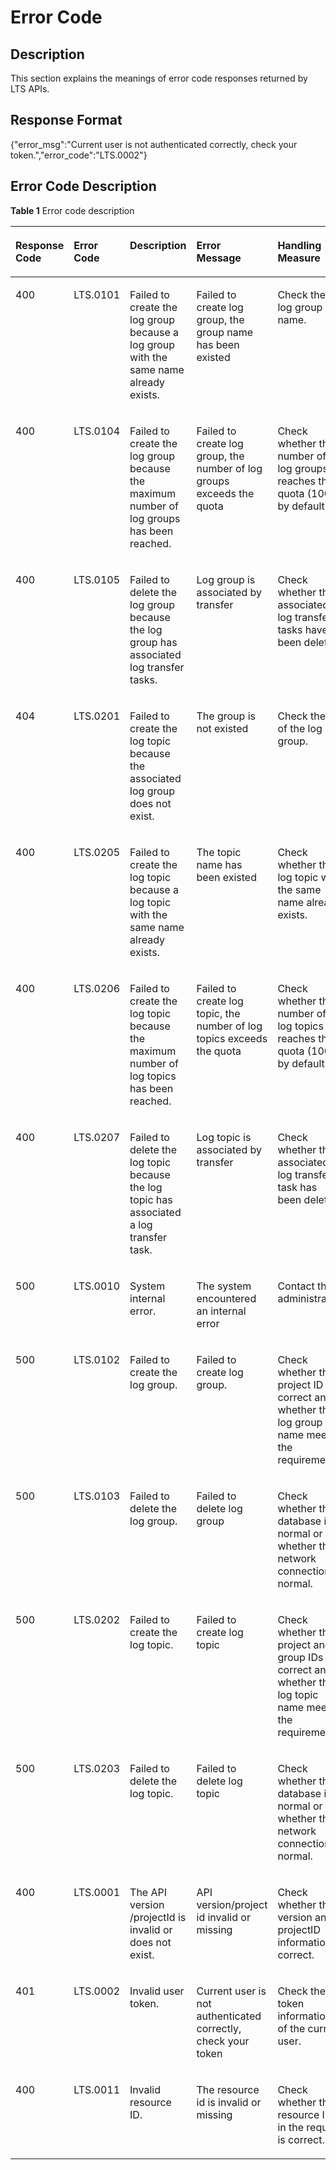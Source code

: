 # Error Code<a name="lts_02_0012"></a>

## Description<a name="section49811902"></a>

This section explains the meanings of error code responses returned by LTS APIs.

## Response Format<a name="section45653938"></a>

\{"error\_msg":"Current user is not authenticated correctly, check your token.","error\_code":"LTS.0002"\}

## Error Code Description<a name="section8232261"></a>

**Table  1**  Error code description

<a name="table7806951"></a>
<table><thead align="left"><tr id="row51412450"><th class="cellrowborder" valign="top" width="13%" id="mcps1.2.6.1.1"><p id="p3658885"><a name="p3658885"></a><a name="p3658885"></a><strong id="b132034917466"><a name="b132034917466"></a><a name="b132034917466"></a>Response Code</strong></p>
</th>
<th class="cellrowborder" valign="top" width="10%" id="mcps1.2.6.1.2"><p id="p27934306"><a name="p27934306"></a><a name="p27934306"></a><strong id="b1521459480"><a name="b1521459480"></a><a name="b1521459480"></a>Error Code</strong></p>
</th>
<th class="cellrowborder" valign="top" width="21%" id="mcps1.2.6.1.3"><p id="p48086303"><a name="p48086303"></a><a name="p48086303"></a><strong id="b82209541461"><a name="b82209541461"></a><a name="b82209541461"></a>Description</strong></p>
</th>
<th class="cellrowborder" valign="top" width="28.000000000000004%" id="mcps1.2.6.1.4"><p id="p2676452"><a name="p2676452"></a><a name="p2676452"></a><strong id="b5938146145210"><a name="b5938146145210"></a><a name="b5938146145210"></a>Error Message</strong></p>
</th>
<th class="cellrowborder" valign="top" width="28.000000000000004%" id="mcps1.2.6.1.5"><p id="p072561563"><a name="p072561563"></a><a name="p072561563"></a><strong id="b04831408619"><a name="b04831408619"></a><a name="b04831408619"></a>Handling Measure</strong></p>
</th>
</tr>
</thead>
<tbody><tr id="row44792488"><td class="cellrowborder" valign="top" width="13%" headers="mcps1.2.6.1.1 "><p id="p4312951"><a name="p4312951"></a><a name="p4312951"></a>400</p>
</td>
<td class="cellrowborder" valign="top" width="10%" headers="mcps1.2.6.1.2 "><p id="p13804783"><a name="p13804783"></a><a name="p13804783"></a>LTS.0101</p>
<p id="p57134185"><a name="p57134185"></a><a name="p57134185"></a></p>
</td>
<td class="cellrowborder" valign="top" width="21%" headers="mcps1.2.6.1.3 "><p id="p64466288"><a name="p64466288"></a><a name="p64466288"></a>Failed to create the log group because a log group with the same name already exists.</p>
</td>
<td class="cellrowborder" valign="top" width="28.000000000000004%" headers="mcps1.2.6.1.4 "><p id="p54386868"><a name="p54386868"></a><a name="p54386868"></a>Failed to create log group, the group name has been existed</p>
</td>
<td class="cellrowborder" valign="top" width="28.000000000000004%" headers="mcps1.2.6.1.5 "><p id="p43260188"><a name="p43260188"></a><a name="p43260188"></a>Check the log group name.</p>
</td>
</tr>
<tr id="row53797377"><td class="cellrowborder" valign="top" width="13%" headers="mcps1.2.6.1.1 "><p id="p62620315"><a name="p62620315"></a><a name="p62620315"></a>400</p>
</td>
<td class="cellrowborder" valign="top" width="10%" headers="mcps1.2.6.1.2 "><p id="p39080782"><a name="p39080782"></a><a name="p39080782"></a>LTS.0104</p>
<p id="p16182720"><a name="p16182720"></a><a name="p16182720"></a></p>
</td>
<td class="cellrowborder" valign="top" width="21%" headers="mcps1.2.6.1.3 "><p id="p35731914"><a name="p35731914"></a><a name="p35731914"></a>Failed to create the log group because the maximum number of log groups has been reached.</p>
</td>
<td class="cellrowborder" valign="top" width="28.000000000000004%" headers="mcps1.2.6.1.4 "><p id="p8603904"><a name="p8603904"></a><a name="p8603904"></a>Failed to create log group, the number of log groups exceeds the quota</p>
</td>
<td class="cellrowborder" valign="top" width="28.000000000000004%" headers="mcps1.2.6.1.5 "><p id="p25827660"><a name="p25827660"></a><a name="p25827660"></a>Check whether the number of log groups reaches the quota (100 by default).</p>
</td>
</tr>
<tr id="row31122348"><td class="cellrowborder" valign="top" width="13%" headers="mcps1.2.6.1.1 "><p id="p37882289"><a name="p37882289"></a><a name="p37882289"></a>400</p>
</td>
<td class="cellrowborder" valign="top" width="10%" headers="mcps1.2.6.1.2 "><p id="p48566591"><a name="p48566591"></a><a name="p48566591"></a>LTS.0105</p>
</td>
<td class="cellrowborder" valign="top" width="21%" headers="mcps1.2.6.1.3 "><p id="p41579773"><a name="p41579773"></a><a name="p41579773"></a>Failed to delete the log group because the log group has associated log transfer tasks.</p>
</td>
<td class="cellrowborder" valign="top" width="28.000000000000004%" headers="mcps1.2.6.1.4 "><p id="p12518419"><a name="p12518419"></a><a name="p12518419"></a>Log group is associated by transfer</p>
</td>
<td class="cellrowborder" valign="top" width="28.000000000000004%" headers="mcps1.2.6.1.5 "><p id="p7359018"><a name="p7359018"></a><a name="p7359018"></a>Check whether the associated log transfer tasks have been deleted.</p>
</td>
</tr>
<tr id="row66231165"><td class="cellrowborder" valign="top" width="13%" headers="mcps1.2.6.1.1 "><p id="p63124152"><a name="p63124152"></a><a name="p63124152"></a>404</p>
</td>
<td class="cellrowborder" valign="top" width="10%" headers="mcps1.2.6.1.2 "><p id="p12782663"><a name="p12782663"></a><a name="p12782663"></a>LTS.0201</p>
</td>
<td class="cellrowborder" valign="top" width="21%" headers="mcps1.2.6.1.3 "><p id="p28762771"><a name="p28762771"></a><a name="p28762771"></a>Failed to create the log topic because the associated log group does not exist.</p>
</td>
<td class="cellrowborder" valign="top" width="28.000000000000004%" headers="mcps1.2.6.1.4 "><p id="p48083075"><a name="p48083075"></a><a name="p48083075"></a>The group is not existed</p>
</td>
<td class="cellrowborder" valign="top" width="28.000000000000004%" headers="mcps1.2.6.1.5 "><p id="p2414975"><a name="p2414975"></a><a name="p2414975"></a>Check the ID of the log group.</p>
</td>
</tr>
<tr id="row21734782"><td class="cellrowborder" valign="top" width="13%" headers="mcps1.2.6.1.1 "><p id="p15686904"><a name="p15686904"></a><a name="p15686904"></a>400</p>
</td>
<td class="cellrowborder" valign="top" width="10%" headers="mcps1.2.6.1.2 "><p id="p62679731"><a name="p62679731"></a><a name="p62679731"></a>LTS.0205</p>
</td>
<td class="cellrowborder" valign="top" width="21%" headers="mcps1.2.6.1.3 "><p id="p43893463"><a name="p43893463"></a><a name="p43893463"></a>Failed to create the log topic because a log topic with the same name already exists.</p>
</td>
<td class="cellrowborder" valign="top" width="28.000000000000004%" headers="mcps1.2.6.1.4 "><p id="p65709578"><a name="p65709578"></a><a name="p65709578"></a>The topic name has been existed</p>
</td>
<td class="cellrowborder" valign="top" width="28.000000000000004%" headers="mcps1.2.6.1.5 "><p id="p20875639"><a name="p20875639"></a><a name="p20875639"></a>Check whether the log topic with the same name already exists.</p>
</td>
</tr>
<tr id="row53663026"><td class="cellrowborder" valign="top" width="13%" headers="mcps1.2.6.1.1 "><p id="p51737830"><a name="p51737830"></a><a name="p51737830"></a>400</p>
</td>
<td class="cellrowborder" valign="top" width="10%" headers="mcps1.2.6.1.2 "><p id="p30014695"><a name="p30014695"></a><a name="p30014695"></a>LTS.0206</p>
</td>
<td class="cellrowborder" valign="top" width="21%" headers="mcps1.2.6.1.3 "><p id="p15271196"><a name="p15271196"></a><a name="p15271196"></a>Failed to create the log topic because the maximum number of log topics has been reached.</p>
</td>
<td class="cellrowborder" valign="top" width="28.000000000000004%" headers="mcps1.2.6.1.4 "><p id="p29007341"><a name="p29007341"></a><a name="p29007341"></a>Failed to create log topic, the number of log topics exceeds the quota</p>
</td>
<td class="cellrowborder" valign="top" width="28.000000000000004%" headers="mcps1.2.6.1.5 "><p id="p784452"><a name="p784452"></a><a name="p784452"></a>Check whether the number of log topics reaches the quota (100 by default).</p>
</td>
</tr>
<tr id="row7060068"><td class="cellrowborder" valign="top" width="13%" headers="mcps1.2.6.1.1 "><p id="p34994620"><a name="p34994620"></a><a name="p34994620"></a>400</p>
</td>
<td class="cellrowborder" valign="top" width="10%" headers="mcps1.2.6.1.2 "><p id="p15991948"><a name="p15991948"></a><a name="p15991948"></a>LTS.0207</p>
</td>
<td class="cellrowborder" valign="top" width="21%" headers="mcps1.2.6.1.3 "><p id="p20279421"><a name="p20279421"></a><a name="p20279421"></a>Failed to delete the log topic because the log topic has associated a log transfer task.</p>
</td>
<td class="cellrowborder" valign="top" width="28.000000000000004%" headers="mcps1.2.6.1.4 "><p id="p32020406"><a name="p32020406"></a><a name="p32020406"></a>Log topic is associated by transfer</p>
</td>
<td class="cellrowborder" valign="top" width="28.000000000000004%" headers="mcps1.2.6.1.5 "><p id="p43516128"><a name="p43516128"></a><a name="p43516128"></a>Check whether the associated log transfer task has been deleted.</p>
</td>
</tr>
<tr id="row56100839"><td class="cellrowborder" valign="top" width="13%" headers="mcps1.2.6.1.1 "><p id="p47874109"><a name="p47874109"></a><a name="p47874109"></a>500</p>
</td>
<td class="cellrowborder" valign="top" width="10%" headers="mcps1.2.6.1.2 "><p id="p52597591"><a name="p52597591"></a><a name="p52597591"></a>LTS.0010</p>
<p id="p3616273"><a name="p3616273"></a><a name="p3616273"></a></p>
</td>
<td class="cellrowborder" valign="top" width="21%" headers="mcps1.2.6.1.3 "><p id="p24482701"><a name="p24482701"></a><a name="p24482701"></a>System internal error.</p>
</td>
<td class="cellrowborder" valign="top" width="28.000000000000004%" headers="mcps1.2.6.1.4 "><p id="p36941761"><a name="p36941761"></a><a name="p36941761"></a>The system encountered an internal error</p>
</td>
<td class="cellrowborder" valign="top" width="28.000000000000004%" headers="mcps1.2.6.1.5 "><p id="p39492694"><a name="p39492694"></a><a name="p39492694"></a>Contact the administrator.</p>
</td>
</tr>
<tr id="row19889932"><td class="cellrowborder" valign="top" width="13%" headers="mcps1.2.6.1.1 "><p id="p471829"><a name="p471829"></a><a name="p471829"></a>500</p>
</td>
<td class="cellrowborder" valign="top" width="10%" headers="mcps1.2.6.1.2 "><p id="p38218194"><a name="p38218194"></a><a name="p38218194"></a>LTS.0102</p>
</td>
<td class="cellrowborder" valign="top" width="21%" headers="mcps1.2.6.1.3 "><p id="p8666028"><a name="p8666028"></a><a name="p8666028"></a>Failed to create the log group.</p>
</td>
<td class="cellrowborder" valign="top" width="28.000000000000004%" headers="mcps1.2.6.1.4 "><p id="p30859658"><a name="p30859658"></a><a name="p30859658"></a>Failed to create log group.</p>
</td>
<td class="cellrowborder" valign="top" width="28.000000000000004%" headers="mcps1.2.6.1.5 "><p id="p16604373"><a name="p16604373"></a><a name="p16604373"></a>Check whether the project ID is correct and whether the log group name meets the requirements.</p>
</td>
</tr>
<tr id="row15221630"><td class="cellrowborder" valign="top" width="13%" headers="mcps1.2.6.1.1 "><p id="p24992535"><a name="p24992535"></a><a name="p24992535"></a>500</p>
</td>
<td class="cellrowborder" valign="top" width="10%" headers="mcps1.2.6.1.2 "><p id="p11129424"><a name="p11129424"></a><a name="p11129424"></a>LTS.0103</p>
</td>
<td class="cellrowborder" valign="top" width="21%" headers="mcps1.2.6.1.3 "><p id="p29068113"><a name="p29068113"></a><a name="p29068113"></a>Failed to delete the log group.</p>
</td>
<td class="cellrowborder" valign="top" width="28.000000000000004%" headers="mcps1.2.6.1.4 "><p id="p5706947"><a name="p5706947"></a><a name="p5706947"></a>Failed to delete log group</p>
</td>
<td class="cellrowborder" valign="top" width="28.000000000000004%" headers="mcps1.2.6.1.5 "><p id="p59609549"><a name="p59609549"></a><a name="p59609549"></a>Check whether the database is normal or whether the network connection is normal.</p>
</td>
</tr>
<tr id="row66723899"><td class="cellrowborder" valign="top" width="13%" headers="mcps1.2.6.1.1 "><p id="p35926749"><a name="p35926749"></a><a name="p35926749"></a>500</p>
</td>
<td class="cellrowborder" valign="top" width="10%" headers="mcps1.2.6.1.2 "><p id="p24385580"><a name="p24385580"></a><a name="p24385580"></a>LTS.0202</p>
</td>
<td class="cellrowborder" valign="top" width="21%" headers="mcps1.2.6.1.3 "><p id="p29074959"><a name="p29074959"></a><a name="p29074959"></a>Failed to create the log topic.</p>
</td>
<td class="cellrowborder" valign="top" width="28.000000000000004%" headers="mcps1.2.6.1.4 "><p id="p6261487"><a name="p6261487"></a><a name="p6261487"></a>Failed to create log topic</p>
</td>
<td class="cellrowborder" valign="top" width="28.000000000000004%" headers="mcps1.2.6.1.5 "><p id="p37418419"><a name="p37418419"></a><a name="p37418419"></a>Check whether the project and group IDs are correct and whether the log topic name meets the requirements.</p>
</td>
</tr>
<tr id="row1221454"><td class="cellrowborder" valign="top" width="13%" headers="mcps1.2.6.1.1 "><p id="p31828964"><a name="p31828964"></a><a name="p31828964"></a>500</p>
</td>
<td class="cellrowborder" valign="top" width="10%" headers="mcps1.2.6.1.2 "><p id="p28009298"><a name="p28009298"></a><a name="p28009298"></a>LTS.0203</p>
</td>
<td class="cellrowborder" valign="top" width="21%" headers="mcps1.2.6.1.3 "><p id="p54160705"><a name="p54160705"></a><a name="p54160705"></a>Failed to delete the log topic.</p>
</td>
<td class="cellrowborder" valign="top" width="28.000000000000004%" headers="mcps1.2.6.1.4 "><p id="p24941017"><a name="p24941017"></a><a name="p24941017"></a>Failed to delete log topic</p>
</td>
<td class="cellrowborder" valign="top" width="28.000000000000004%" headers="mcps1.2.6.1.5 "><p id="p6956481"><a name="p6956481"></a><a name="p6956481"></a>Check whether the database is normal or whether the network connection is normal.</p>
</td>
</tr>
<tr id="row1791194395619"><td class="cellrowborder" valign="top" width="13%" headers="mcps1.2.6.1.1 "><p id="p18580211145717"><a name="p18580211145717"></a><a name="p18580211145717"></a>400</p>
</td>
<td class="cellrowborder" valign="top" width="10%" headers="mcps1.2.6.1.2 "><p id="p7580911205715"><a name="p7580911205715"></a><a name="p7580911205715"></a>LTS.0001</p>
</td>
<td class="cellrowborder" valign="top" width="21%" headers="mcps1.2.6.1.3 "><p id="p13580111195714"><a name="p13580111195714"></a><a name="p13580111195714"></a>The API version /projectId is invalid or does not exist.</p>
</td>
<td class="cellrowborder" valign="top" width="28.000000000000004%" headers="mcps1.2.6.1.4 "><p id="p2058011111573"><a name="p2058011111573"></a><a name="p2058011111573"></a>API version/project id invalid or missing</p>
</td>
<td class="cellrowborder" valign="top" width="28.000000000000004%" headers="mcps1.2.6.1.5 "><p id="p1580201112571"><a name="p1580201112571"></a><a name="p1580201112571"></a>Check whether the version and projectID information is correct.</p>
</td>
</tr>
<tr id="row1120544917564"><td class="cellrowborder" valign="top" width="13%" headers="mcps1.2.6.1.1 "><p id="p10580191165711"><a name="p10580191165711"></a><a name="p10580191165711"></a>401</p>
</td>
<td class="cellrowborder" valign="top" width="10%" headers="mcps1.2.6.1.2 "><p id="p13580151112578"><a name="p13580151112578"></a><a name="p13580151112578"></a>LTS.0002</p>
</td>
<td class="cellrowborder" valign="top" width="21%" headers="mcps1.2.6.1.3 "><p id="p6580171195710"><a name="p6580171195710"></a><a name="p6580171195710"></a>Invalid user token.</p>
</td>
<td class="cellrowborder" valign="top" width="28.000000000000004%" headers="mcps1.2.6.1.4 "><p id="p958011117576"><a name="p958011117576"></a><a name="p958011117576"></a>Current user is not authenticated correctly, check your token</p>
</td>
<td class="cellrowborder" valign="top" width="28.000000000000004%" headers="mcps1.2.6.1.5 "><p id="p65801411105717"><a name="p65801411105717"></a><a name="p65801411105717"></a>Check the token information of the current user.</p>
</td>
</tr>
<tr id="row4120105465610"><td class="cellrowborder" valign="top" width="13%" headers="mcps1.2.6.1.1 "><p id="p1580131115573"><a name="p1580131115573"></a><a name="p1580131115573"></a>400</p>
</td>
<td class="cellrowborder" valign="top" width="10%" headers="mcps1.2.6.1.2 "><p id="p8580181195712"><a name="p8580181195712"></a><a name="p8580181195712"></a>LTS.0011</p>
</td>
<td class="cellrowborder" valign="top" width="21%" headers="mcps1.2.6.1.3 "><p id="p358041125710"><a name="p358041125710"></a><a name="p358041125710"></a>Invalid resource ID.</p>
</td>
<td class="cellrowborder" valign="top" width="28.000000000000004%" headers="mcps1.2.6.1.4 "><p id="p958071120574"><a name="p958071120574"></a><a name="p958071120574"></a>The resource id is invalid or missing</p>
</td>
<td class="cellrowborder" valign="top" width="28.000000000000004%" headers="mcps1.2.6.1.5 "><p id="p1858051110578"><a name="p1858051110578"></a><a name="p1858051110578"></a>Check whether the resource ID in the request is correct.</p>
</td>
</tr>
</tbody>
</table>

